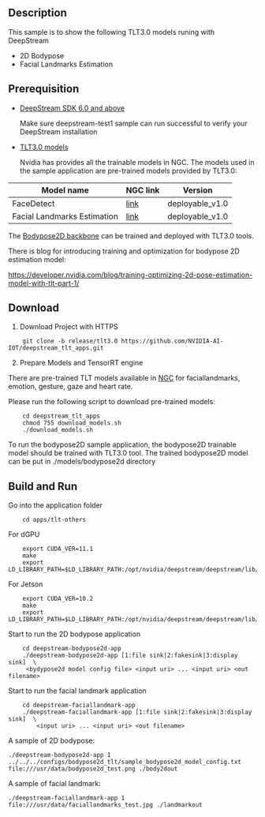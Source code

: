 ## Description
This sample is to show the following TLT3.0 models runing with DeepStream

* 2D Bodypose
* Facial Landmarks Estimation

## Prerequisition

* [DeepStream SDK 6.0 and above](https://developer.nvidia.com/deepstream-sdk-6.0-members-page)

  Make sure deepstream-test1 sample can run successful to verify your DeepStream installation

* [TLT3.0 models](https://docs.nvidia.com/metropolis/TLT/tlt-user-guide/text/overview.html)

  Nvidia has provides all the trainable models in NGC.
  The models used in the sample application are pre-trained models provided by TLT3.0:

| Model name | NGC link  | Version |
|------------|-----------|---------|
| FaceDetect |[link](https://ngc.nvidia.com/catalog/models/nvidia:tlt_facenet)|deployable_v1.0|
| Facial Landmarks Estimation|[link](https://ngc.nvidia.com/catalog/models/nvidia:tlt_fpenet)|deployable_v1.0|

  The [Bodypose2D backbone](https://ngc.nvidia.com/catalog/models/nvidia:tlt_bodyposenet) can be trained and deployed with TLT3.0 tools.
  
  There is blog for introducing training and optimization for bodypose 2D estimation model:
  
  https://developer.nvidia.com/blog/training-optimizing-2d-pose-estimation-model-with-tlt-part-1/

## Download

1. Download Project with HTTPS
```
    git clone -b release/tlt3.0 https://github.com/NVIDIA-AI-IOT/deepstream_tlt_apps.git
```
2. Prepare Models and TensorRT engine

There are pre-trained TLT models available in [NGC](https://ngc.nvidia.com/catalog/models) for faciallandmarks, emotion, gesture, gaze and heart rate.

Please run the following script to download pre-trained models: 

```
    cd deepstream_tlt_apps
    chmod 755 download_models.sh
    ./download_models.sh
```
To run the bodypose2D sample application, the bodypose2D trainable model should be trained with TLT3.0 tool. 
The trained bodypose2D model can be put in ./models/bodypose2d directory

## Build and Run
Go into the application folder
```
    cd apps/tlt-others
```

For dGPU
```
    export CUDA_VER=11.1
    make
    export LD_LIBRARY_PATH=$LD_LIBRARY_PATH:/opt/nvidia/deepstream/deepstream/lib/cvcore_libs
```
For Jetson

```
    export CUDA_VER=10.2
    make
    export LD_LIBRARY_PATH=$LD_LIBRARY_PATH:/opt/nvidia/deepstream/deepstream/lib/cvcore_libs
```

Start to run the 2D bodypose application
```
    cd deepstream-bodypose2d-app
    ./deepstream-bodypose2d-app [1:file sink|2:fakesink|3:display sink]  \
     <bydypose2d model config file> <input uri> ... <input uri> <out filename>
```
Start to run the facial landmark application
```
    cd deepstream-faciallandmark-app
    ./deepstream-faciallandmark-app [1:file sink|2:fakesink|3:display sink]  \
        <input uri> ... <input uri> <out filename>
```

A sample of 2D bodypose:

`./deepstream-bodypose2d-app 1 ../../../configs/bodypose2d_tlt/sample_bodypose2d_model_config.txt file:///usr/data/bodypose2d_test.png ./body2dout`

A sample of facial landmark:

`./deepstream-faciallandmark-app 1 file:///usr/data/faciallandmarks_test.jpg ./landmarkout`
